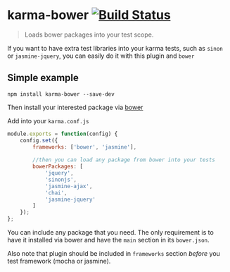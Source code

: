 # karma-bower [![Build Status](https://travis-ci.org/just-boris/karma-bower.svg?branch=master)](https://travis-ci.org/just-boris/karma-bower)

> Loads bower packages into your test scope. 

If you want to have extra test libraries into your karma tests, such as `sinon` or `jasmine-jquery`, you can easily 
do it with this plugin and `bower`


## Simple example

`npm install karma-bower --save-dev`

Then install your interested package via [bower]

Add into your `karma.conf.js`

```js
module.exports = function(config) {
    config.set({
        frameworks: ['bower', 'jasmine'],
        
        //then you can load any package from bower into your tests
        bowerPackages: [
            'jquery',
            'sinonjs',
            'jasmine-ajax',
            'chai',
            'jasmine-jquery'
        ]
    });
};
```

You can include any package that you need. The only requirement is to have it installed 
via bower and have the `main` section in its `bower.json`. 

Also note that plugin should be included in `frameworks` section *before* you test framework
(mocha or jasmine).

[bower]: http://bower.io
